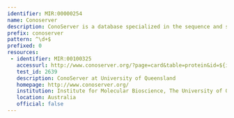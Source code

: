 ```yaml
---
identifier: MIR:00000254
name: Conoserver
description: ConoServer is a database specialized in the sequence and structures of conopeptides, which are peptides expressed by carnivorous marine cone snails.
prefix: conoserver
pattern: ^\d+$
prefixed: 0
resources:
 - identifier: MIR:00100325
   accessurl: http://www.conoserver.org/?page=card&table=protein&id=${id}
   test_id: 2639
   description: ConoServer at University of Queensland
   homepage: http://www.conoserver.org/
   institution: Institute for Molecular Bioscience, The University of Queensland, Brisbane
   location: Australia
   official: false
---
```

